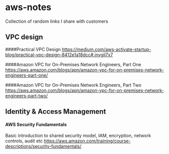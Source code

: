 # aws-notes
Collection of random links I share with customers

## VPC design
####Practical VPC Design
https://medium.com/aws-activate-startup-blog/practical-vpc-design-8412e1a18dcc#.invgil7x7
  
####Amazon VPC for On-Premises Network Engineers, Part One
https://aws.amazon.com/blogs/apn/amazon-vpc-for-on-premises-network-engineers-part-one/
  
####Amazon VPC for On-Premises Network Engineers, Part Two
https://aws.amazon.com/blogs/apn/amazon-vpc-for-on-premises-network-engineers-part-two/

## Identity & Access Management
#### AWS Security Fundamentals
Basic introduction to shared security model, IAM, encryption, network controls, audit etc
https://aws.amazon.com/training/course-descriptions/security-fundamentals/


